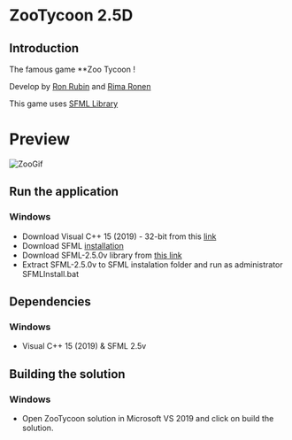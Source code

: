 # ZooTycoon 2.5D


<h2> Introduction </h2>

The famous game **Zoo Tycoon !

Develop by [Ron Rubin](https://github.com/RonRu) and [Rima Ronen](https://github.com/rimaronen)
 
This game uses [SFML Library](https://www.sfml-dev.org/documentation/2.5.0/)


 # Preview

![ZooGif](https://user-images.githubusercontent.com/59437547/100543692-40c48b00-325a-11eb-90a1-9fbba730816f.gif)



<h2> Run the application </h2>

  <h3> Windows </h3>

* Download Visual C++ 15 (2019) - 32-bit from this [link](https://visualstudio.microsoft.com/vs/older-downloads/)
* Download SFML [installation](https://drive.google.com/file/d/1VIpjt30cMSbC01n43IbfgElAK2C6V3R_/view)
* Download SFML-2.5.0v library from [this link](https://www.sfml-dev.org/download/sfml/2.5.0/)
* Extract SFML-2.5.0v to SFML instalation folder and run as administrator SFMLInstall.bat



<h2> Dependencies </h2>

<h3> Windows </h3>

* Visual C++ 15 (2019)
& SFML 2.5v

<h2> Building the solution </h2>
<h3> Windows </h3>

* Open ZooTycoon solution in Microsoft VS 2019 and click on build  the solution.
